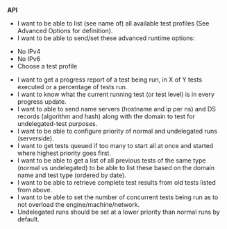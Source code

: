 **API**
* I want to be able to list (see name of) all available test profiles (See Advanced Options for definition).
* I want to be able to send/set these advanced runtime options:
 - No IPv4
 - No IPv6
 - Choose a test profile
* I want to get a progress report of a test being run, in X of Y tests executed or a percentage of tests run.
* I want to know what the current running test (or test level) is in every progress update.
* I want to able to send name servers (hostname and ip per ns) and DS records (algorithm and hash) along with the domain to test for undelegated-test purposes.
* I want to be able to configure priority of normal and undelegated runs (serverside).
* I want to get tests queued if too many to start all at once and started where highest priority goes first.
* I want to be able to get a list of all previous tests of the same type (normal vs undelegated) to be able to list these based on the domain name and test type (ordered by date).
* I want to be able to retrieve complete test results from old tests listed from above. 
* I want to be able to set the number of concurrent tests being run as to not overload the engine/machine/network.
* Undelegated runs should be set at a lower priority than normal runs by default.




